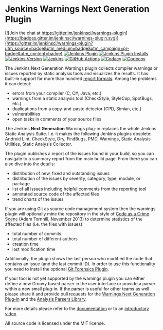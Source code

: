 # Jenkins Warnings Next Generation Plugin

[![Join the chat at https://gitter.im/jenkinsci/warnings-plugin](https://badges.gitter.im/jenkinsci/warnings-plugin.svg)](https://gitter.im/jenkinsci/warnings-plugin?utm_source=badge&utm_medium=badge&utm_campaign=pr-badge&utm_content=badge)
[![Jenkins Plugin](https://img.shields.io/jenkins/plugin/v/warnings-ng.svg?label=latest%20version)](https://plugins.jenkins.io/warnings-ng)
[![Jenkins Plugin Installs](https://img.shields.io/jenkins/plugin/i/warnings-ng.svg?color=red)](https://plugins.jenkins.io/warnings-ng)
[![Jenkins Version](https://img.shields.io/badge/Jenkins-2.204.4-green.svg?label=min.%20Jenkins)](https://jenkins.io/download/)
[![Jenkins](https://ci.jenkins.io/job/Plugins/job/warnings-ng-plugin/job/master/badge/icon?subject=Jenkins%20CI)](https://ci.jenkins.io/job/Plugins/job/warnings-ng-plugin/job/master/)
[![GitHub Actions](https://github.com/jenkinsci/warnings-ng-plugin/workflows/GitHub%20CI/badge.svg?branch=master)](https://github.com/jenkinsci/warnings-ng-plugin/actions)
[![Codacy](https://api.codacy.com/project/badge/Grade/2a5c80b9064749a09d128f89f661d1c3)](https://www.codacy.com/app/uhafner/warnings-ng-plugin?utm_source=github.com&amp;utm_medium=referral&amp;utm_content=jenkinsci/warnings-ng-plugin&amp;utm_campaign=Badge_Grade)
[![Codecov](https://codecov.io/gh/jenkinsci/warnings-ng-plugin/branch/master/graph/badge.svg)](https://codecov.io/gh/jenkinsci/warnings-ng-plugin/branch/master)

The Jenkins Next Generation Warnings plugin collects compiler warnings or issues reported by static analysis tools and 
visualizes the results. It has built-in support for more than hundred [report formats](SUPPORTED-FORMATS.md). 
Among the problems it can detect:
- errors from your compiler (C, C#, Java, etc.)
- warnings from a static analysis tool (CheckStyle, StyleCop, SpotBugs, etc.)
- duplications from a copy-and-paste detector (CPD, Simian, etc.)
- vulnerabilities
- open tasks in comments of your source files

The Jenkins **Next Generation** Warnings plug-in replaces the whole Jenkins Static Analysis Suite. 
I.e. it makes the following Jenkins plugins obsolete:
Android Lint, CheckStyle, Dry, FindBugs, PMD, Warnings, Static Analysis Utilities, Static Analysis Collector.

The plugin publishes a report of the issues found in your build, so you can navigate to a summary report from the 
main build page. From there you can also dive into the details: 
- distribution of new, fixed and outstanding issues
- distribution of the issues by severity, category, type, module, or package
- list of all issues including helpful comments from the reporting tool
- annotated source code of the affected files
- trend charts of the issues

If you are using Git as source code management system then the warnings plugin will optionally mine 
the repository in the style of 
[Code as a Crime Scene](https://www.adamtornhill.com/articles/crimescene/codeascrimescene.htm) 
(Adam Tornhill, November 2013) to determine statistics of the affected files (i.e. the files with issues):
- total number of commits 
- total number of different authors
- creation time
- last modification time

Additionally, the plugin shows the last person who modified the code that contains an issue (and the last commit ID).
In order to use this functionality you need to install the optional 
[Git Forensics Plugin](https://github.com/jenkinsci/git-forensics-plugin).

If your tool is not yet supported by the warnings plugin you can either define a new Groovy based parser in the 
user interface or provide a parser within a new small plug-in. If the parser is useful for other teams as well 
please share it and provide pull requests for the 
[Warnings Next Generation Plug-in](https://github.com/jenkinsci/warnings-ng-plugin/pulls) and 
the [Analysis Parsers Library](https://github.com/jenkinsci/analysis-model/pulls). 

For more details please refer to the [documentation](doc/Documentation.md) or to an 
[introductory video](https://www.youtube.com/watch?v=0GcEqML8nys).

All source code is licensed under the MIT license.


